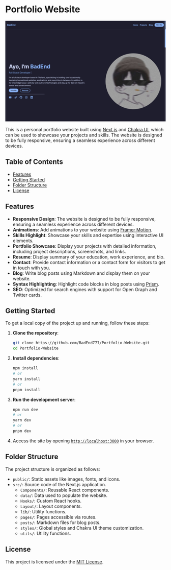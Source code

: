 # Portfolio Website

![Project Preview](/assets/preview.jpeg)

This is a personal portfolio website built using [Next.js](https://nextjs.org/) and [Chakra UI](https://chakra-ui.com/), which can be used to showcase your projects and skills. The website is designed to be fully responsive, ensuring a seamless experience across different devices.

## Table of Contents

-   [Features](#features)
-   [Getting Started](#getting-started)
-   [Folder Structure](#folder-structure)
-   [License](#license)

## Features

-   **Responsive Design**: The website is designed to be fully responsive, ensuring a seamless experience across different devices.
-   **Animations**: Add animations to your website using [Framer Motion](https://www.framer.com/motion/).
-   **Skills Highlight**: Showcase your skills and expertise using interactive UI elements.
-   **Portfolio Showcase**: Display your projects with detailed information, including project descriptions, screenshots, and links.
-   **Resume**: Display summary of your education, work experience, and bio.
-   **Contact**: Provide contact information or a contact form for visitors to get in touch with you.
-   **Blog**: Write blog posts using Markdown and display them on your website.
-   **Syntax Highlighting**: Highlight code blocks in blog posts using [Prism](https://prismjs.com/).
-   **SEO**: Optimized for search engines with support for Open Graph and Twitter cards.

## Getting Started

To get a local copy of the project up and running, follow these steps:

1. **Clone the repository**:

    ```bash
    git clone https://github.com/BadEnd777/Portfolio-Website.git
    cd Portfolio-Website
    ```

2. **Install dependencies**:

    ```bash
    npm install
    # or
    yarn install
    # or
    pnpm install
    ```

3. **Run the development server**:

    ```bash
    npm run dev
    # or
    yarn dev
    # or
    pnpm dev
    ```

4. Access the site by opening [`http://localhost:3000`](http://localhost:3000) in your browser.

## Folder Structure

The project structure is organized as follows:

-   `public/`: Static assets like images, fonts, and icons.
-   `src/`: Source code of the Next.js application.
    -   `Components/`: Reusable React components.
    -   `data/`: Data used to populate the website.
    -   `Hooks/`: Custom React hooks.
    -   `Layout/`: Layout components.
    -   `lib/`: Utility functions.
    -   `pages/`: Pages accessible via routes.
    -   `posts/`: Markdown files for blog posts.
    -   `styles/`: Global styles and Chakra UI theme customization.
    -   `utils/`: Utility functions.

## License

This project is licensed under the [MIT License](/LICENSE).
